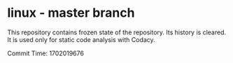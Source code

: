 # linux - master branch

This repository contains frozen state of the repository.
Its history is cleared. It is used only for static code
analysis with Codacy.

Commit Time: 1702019676